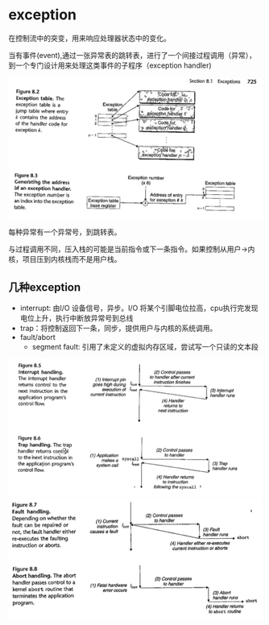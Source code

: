 
# exception

在控制流中的突变，用来响应处理器状态中的变化。

当有事件(event),通过一张异常表的跳转表，进行了一个间接过程调用（异常），到一个专门设计用来处理这类事件的子程序（exception handler)

![](/assets/images/2021-04-25-22-27-49.png)

每种异常有一个异常号，到跳转表。

与过程调用不同，压入栈的可能是当前指令或下一条指令。如果控制从用户->内核，项目压到内核栈而不是用户栈。

## 几种exception

- interrupt: 由I/O 设备信号，异步。I/O 将某个引脚电位拉高，cpu执行完发现电位上升，执行中断放异常号到总线
- trap：将控制返回下一条，同步，提供用户与内核的系统调用。
- fault/abort
  - segment fault: 引用了未定义的虚拟内存区域，尝试写一个只读的文本段

![](/assets/images/2021-04-25-22-34-15.png)
![](/assets/images/2021-04-25-22-34-24.png)